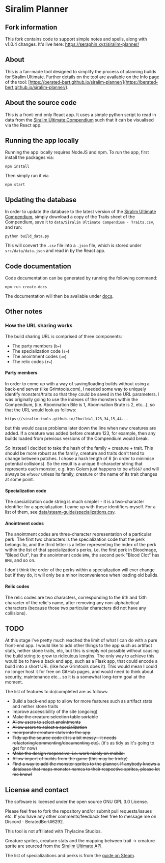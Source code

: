 # Siralim Planner

## Fork information
This fork contains code to support simple notes and spells, along with v1.0.4 changes. It's live here: https://seraphin.xyz/siralim-planner/

## About

This is a fan-made tool designed to simplify the process of planning builds for Siralim Ultimate. Further details on the tool are available
on the Info page of the tool: [https://berated-bert.github.io/siralim-planner/](https://berated-bert.github.io/siralim-planner/).

## About the source code

This is a front-end only React app. It uses a simple python script to read in data from the [Siralim Ultimate Compendium](https://docs.google.com/spreadsheets/d/1qvWwf1fNB5jN8bJ8dFGAVzC7scgDCoBO-hglwjTT4iY/edit#gid=0) such that it can be visualised via the React app.

## Running the app locally

Running the app locally requires NodeJS and npm. To run the app, first install the packages via:

    npm install

Then simply run it via

    npm start

## Updating the database

In order to update the database to the latest version of the [Siralim Ultimate Compendium](https://docs.google.com/spreadsheets/d/1qvWwf1fNB5jN8bJ8dFGAVzC7scgDCoBO-hglwjTT4iY/edit#gid=0), simply
download a copy of the Traits sheet of the Compendium, save it to `data/Siralim Ultimate Compendium - Traits.csv`, and run:

    python build_data.py

This will convert the `.csv` file into a `.json` file, which is stored under `src/data/data.json` and read in by the React app.

## Code documentation

Code documentation can be generated by running the following command:

    npm run create-docs

The documentation will then be available under [docs](docs).

## Other notes

### How the URL sharing works

The build sharing URL is comprised of three components:
* The party members (`b=`)
* The specialization code (`s=`)
* The anointment codes (`a=`)
* The relic codes (`r=`)

#### Party members

In order to come up with a way of saving/loading builds without using a back-end server (like Grimtools.com), I needed some way
to uniquely identify monsters/traits so that they could be saved in the URL parameters. I was originally going to use the indexes
of the monsters within the Compendium, (i.e. Abomination Bile is 1, Abomination Brute is 2, etc...), so that the URL would look as follows:

    https://siralim-tools.github.io/?build=1,123,34,15,44...

but this would cause problems later down the line when new creatures are added. If a creature was added before creature 123, for example, 
then any builds loaded from previous versions of the Compendium would break.

So instead I decided to take the hash of the family + creature + trait. This should be more robust as the family, creature and traits don't
tend to change between patches. I chose a hash length of 6 (in order to minimise potential collisions). So the result is a unique 6-character
string that represents each monster, e.g. Iron Golem just happens to be `ef5667` and will always be `ef5667` unless its family, creature or
the name of its trait changes at some point. 

#### Specialization code

The specialization code string is much simpler - it is a two-character identifier for a specialization. I came up with these 
identifiers myself. For a list of them, see [data/steam-guide/specializations.csv](data/steam-guide/specializations.csv).

#### Anointment codes

The anointment codes are three-character representation of a particular perk. The first two characters is the specialization code
that the perk belongs to, and the third letter is a letter representing the index of the perk within the list of that specialization's
perks, i.e. the first perk in Bloodmage, "Bleed Out", has the anointment code `BMA`, the second perk "Blood Clot" has `BMB`, and so on.

I don't think the order of the perks within a specialization will ever change but if they do, it will only be a minor
inconvenience when loading old builds.

#### Relic codes

The relic codes are two characters, corresponding to the 6th and 13th character of the relic's name, after removing any non-alphabetical characters (because those two particular characters did not have any collisions).

## TODO

At this stage I've pretty much reached the limit of what I can do with a pure front-end app. I would like to add other things to the app
such as artifact stats, nether stone traits, etc, but this is simply not possible without causing the build string to grow to ridiculous lengths.
The only way to achieve this would be to have a back end app, such as a Flask app, that could encode a build into a short URL (like how Grimtools does it).
This would mean I could no longer host it for free on GitHub pages, and would need to think about security, maintenance etc... 
so it is a somewhat long-term goal at the moment.

The list of features to do/completed are as follows:

- Build a back-end app to allow for more features such as artifact stats and nether stone traits
- Improve accessibility of the site (ongoing)
- ~~Make the creature selection table sortable~~
- ~~Allow users to select anointments~~
- ~~Allow users to select a specialization~~
- ~~Incorporate creature stats into the app~~
- ~~Tidy up the source code (it is a bit messy - it needs refactoring/commenting/documenting etc).~~ (it's as tidy as it's going to get for now)
- ~~Make the design responsive, i.e. work nicely on mobile.~~
- ~~Allow import of builds from the game (this may be tricky)~~
- ~~Find a way to add the monster sprites to the planner. If anybody knows a database that maps monster names to their respective sprites, please let me know!~~

## License and contact

The software is licensed under the open source GNU GPL 3.0 License.

Please feel free to fork the repository and/or submit pull requests/issues etc. If you have any other comments/feedback feel free to message me on Discord - BeratedBert#6292.

This tool is not affiliated with Thylacine Studios.

Creature sprites, creature stats and the mapping between trait -> creature sprite are sourced from the [Siralim Ultimate API](https://github.com/rovermicrover/siralim-ultimate-api).

The list of specializations and perks is from the [guide on Steam](https://steamcommunity.com/sharedfiles/filedetails/?id=2190265173).